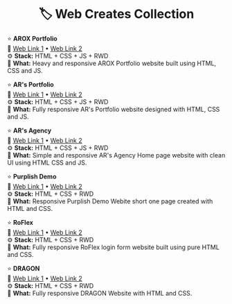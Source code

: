 **<h1 align="center">🏷️ Web Creates Collection</h1>**

⭐ **AROX Portfolio**<br>
🔗 [Web Link 1](https://arox-portfolio-arwebnox.vercel.app/) • [Web Link 2](https://arox-portfolio-arwebnox.netlify.app/)<br>
⚙️ **Stack:** HTML + CSS + JS + RWD<br>
📝 **What:** Heavy and responsive AROX Portfolio website built using HTML, CSS and JS.
<br>

⭐ **AR's Portfolio**<br>
🔗 [Web Link 1](https://ar-portfolio-arwebnox.vercel.app/) • [Web Link 2](https://ar-portfolio-arwebnox.netlify.app/)<br>
⚙️ **Stack:** HTML + CSS + JS + RWD<br>
📝 **What:** Fully responsive AR's Portfolio website designed with HTML, CSS and JS.
<br>

⭐ **AR's Agency**<br>
🔗 [Web Link 1](https://ar-agency-arwebnox.vercel.app/) • [Web Link 2](https://ar-agency-arwebnox.netlify.app/)<br>
⚙️ **Stack:** HTML + CSS + JS + RWD<br>
📝 **What:** Simple and responsive AR's Agency Home page website with clean UI using HTML CSS and JS.
<br>

⭐ **Purplish Demo**<br>
🔗 [Web Link 1](https://purplish-demo-arwebnox.vercel.app/) • [Web Link 2](https://purplish-demo-arwebnox.netlify.app/)<br>
⚙️ **Stack:** HTML + CSS + RWD<br>
📝 **What:** Responsive Purplish Demo Webite short one page created with HTML and CSS.
<br>

⭐ **RoFlex**<br>
🔗 [Web Link 1](https://roflex-arwebnox.vercel.app/) • [Web Link 2](https://roflex-arwebnox.netlify.app/)<br>
⚙️ **Stack:** HTML + CSS + RWD<br>
📝 **What:** Fully responsive RoFlex login form website built using pure HTML and CSS.
<br>

⭐ **DRAGON**<br>
🔗 [Web Link 1](https://dragon-arwebnox.vercel.app/) • [Web Link 2](https://dragon-arwebnox.netlify.app/)<br>
⚙️ **Stack:** HTML + CSS + RWD<br>
📝 **What:** Fully responsive DRAGON Website with HTML and CSS.
<br>
